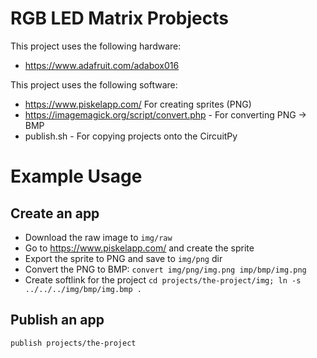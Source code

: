 # RGB LED Matrix Probjects

This project uses the following hardware:
* https://www.adafruit.com/adabox016

This project uses the following software:
* https://www.piskelapp.com/ For creating sprites (PNG)
* https://imagemagick.org/script/convert.php - For converting PNG -> BMP
* publish.sh - For copying projects onto the CircuitPy

# Example Usage

## Create an app

* Download the raw image to `img/raw`
* Go to https://www.piskelapp.com/ and create the sprite
* Export the sprite to PNG and save to `img/png` dir
* Convert the PNG to BMP: `convert img/png/img.png imp/bmp/img.png`
* Create softlink for the project `cd projects/the-project/img; ln -s ../../../img/bmp/img.bmp .`

## Publish an app

`publish projects/the-project`
